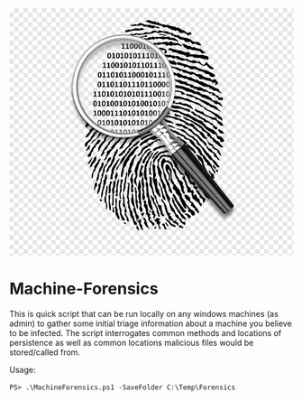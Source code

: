 ![logo](digitalforensics.png)

# Machine-Forensics

This is quick script that can be run locally on any windows machines (as admin) to gather some initial triage information about a machine you believe to be infected. The script interrogates common methods and locations of persistence as well as common locations malicious files would be stored/called from.

Usage:
```
PS> .\MachineForensics.ps1 -SaveFolder C:\Temp\Forensics
```
